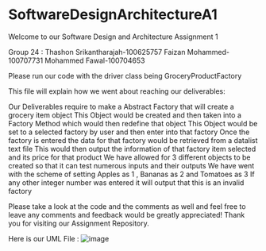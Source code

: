 # SoftwareDesignArchitectureA1

Welcome to our Software Design and Architecture Assignment 1

Group 24 : Thashon Srikantharajah-100625757
           Faizan Mohammed-100707731
           Mohammed Fawal-100704653
           

Please run our code with the driver class being GroceryProductFactory 

This file will explain how we went about reaching our deliverables:  

Our Deliverables require to make a Abstract Factory that will create a grocery item object 
This Object would be created and then taken into a Factory Method which would then redefine that object
This Object would be set to a selected factory by user and then enter into that factory
Once the factory is entered the data for that factory would be retrieved from a datalist text file
This would then output the information of that factory item selected and its price for that product 
We have allowed for 3 different objects to be created so that it can test numerous inputs and their outputs
We have went with the scheme of setting Apples as 1 , Bananas as 2 and Tomatoes as 3 
If any other integer number was entered it will output that this is an invalid factory   

Please take a look at the code and the comments as well and feel free to leave any comments and feedback would be greatly appreciated! 
Thank you for visiting our Assignment Repository. 


Here is our UML File : 
![image](https://user-images.githubusercontent.com/70338373/194399888-2b8bf571-4aa3-4e7f-bb3e-982ed9203eeb.png)
